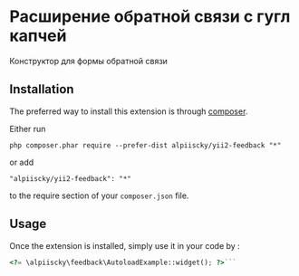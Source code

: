 Расширение обратной связи с гугл капчей
=======================================
Конструктор для формы обратной связи

Installation
------------

The preferred way to install this extension is through [composer](http://getcomposer.org/download/).

Either run

```
php composer.phar require --prefer-dist alpiiscky/yii2-feedback "*"
```

or add

```
"alpiiscky/yii2-feedback": "*"
```

to the require section of your `composer.json` file.


Usage
-----

Once the extension is installed, simply use it in your code by  :

```php
<?= \alpiiscky\feedback\AutoloadExample::widget(); ?>```